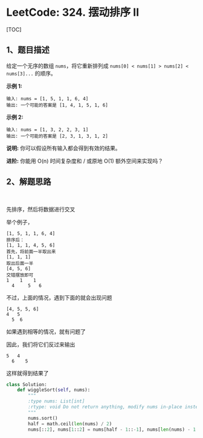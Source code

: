 # LeetCode: 324. 摆动排序 II

[TOC]

## 1、题目描述

给定一个无序的数组 `nums`，将它重新排列成 `nums[0] < nums[1] > nums[2] < nums[3]...` 的顺序。

**示例 1:**

```
输入: nums = [1, 5, 1, 1, 6, 4]
输出: 一个可能的答案是 [1, 4, 1, 5, 1, 6]
```

**示例 2:**

```
输入: nums = [1, 3, 2, 2, 3, 1]
输出: 一个可能的答案是 [2, 3, 1, 3, 1, 2]
```

**说明:**
你可以假设所有输入都会得到有效的结果。

**进阶:**
你能用 O(n) 时间复杂度和 / 或原地 O(1) 额外空间来实现吗？

## 2、解题思路

​	

先排序，然后将数据进行交叉

举个例子，

```
[1, 5, 1, 1, 6, 4]
排序后：
[1, 1, 1, 4, 5, 6]
首先，将前面一半取出来
[1, 1, 1]
取出后面一半
[4, 5, 6]
交错摆放即可
1    1    1
  4     5   6
```

不过，上面的情况，遇到下面的就会出现问题

```
[4, 5, 5, 6]
4   5
  5  6
```

如果遇到相等的情况，就有问题了

因此，我们将它们反过来输出

```
5   4
  6    5
```

这样就得到结果了

```python
class Solution:
    def wiggleSort(self, nums):
        """
        :type nums: List[int]
        :rtype: void Do not return anything, modify nums in-place instead.
        """
        nums.sort()
        half = math.ceil(len(nums) / 2)
        nums[::2], nums[1::2] = nums[half - 1::-1], nums[len(nums) - 1:half - 1:-1]
```

